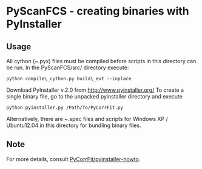 PyScanFCS - creating binaries with PyInstaller
=========

Usage
-------------------

All cython (~.pyx) files must be compiled before scripts in this directory
can be run. In the PyScanFCS/src/ directory execute:

    python compile\_cython.py build\_ext --inplace

Download PyInstaller v.2.0 from http://www.pyinstaller.org/
To create a single binary file, go to the unpacked pyinstaller directory and execute

    python pyinstaller.py /Path/To/PyCorrFit.py

Alternatively, there are ~.spec files and scripts for Windows XP / Ubuntu12.04 in this directory for bundling binary files.

Note
-------------------

For more details, consult [PyCorrFit/pyinstaller-howto](https://github.com/paulmueller/PyCorrFit/tree/master/pyinstaller-howto).
